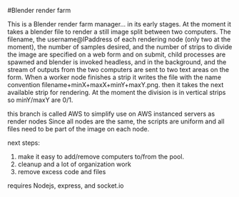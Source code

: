 #Blender render farm

This is a Blender render farm manager... in its early stages. At the moment it takes a blender file to render a still image split between two computers. The filename, the username@IPaddress of each rendering node (only two at the moment), the number of samples desired, and the number of strips to divide the image are specified on a web form and on submit, child processes are spawned and blender is invoked headless, and in the background, and the stream of outputs from the two computers are sent to two text areas on the form. When a worker node finishes a strip it writes the file with the name convention filename+minX+maxX+minY+maxY.png. then it takes the next available strip for rendering. At the moment the division is in vertical strips so minY/maxY are 0/1.

this branch is called AWS to simplify use on AWS instanced servers as render nodes
Since all nodes are the same, the scripts are uniform and all files need to be part of the image on each node.

next steps: 

1. make it easy to add/remove computers to/from the pool.
2. cleanup and a lot of organization work
3. remove excess code and files

requires Nodejs, express, and socket.io